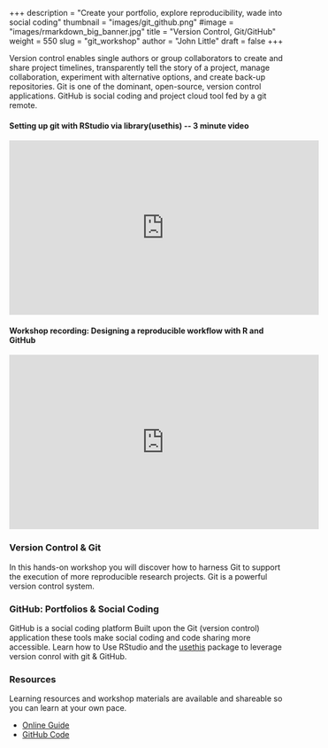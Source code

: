 +++
description = "Create your portfolio, explore reproducibility, wade into social coding"
thumbnail = "images/git_github.png"
#image = "images/rmarkdown_big_banner.jpg"
title = "Version Control, Git/GitHub"
weight = 550
slug = "git_workshop"
author = "John Little"
draft = false
+++

Version control enables single authors or group collaborators to create and share project timelines, transparently tell the story of a project, manage collaboration, experiment with alternative options, and create back-up repositories.  Git is one of the dominant, open-source, version control applications. GitHub is social coding and project cloud tool fed by a git remote.

#### Setting up git with RStudio via library(usethis) -- 3 minute video

<iframe width="560" height="315" src="https://www.youtube.com/embed/r5_v5f6128M" title="YouTube video player" frameborder="0" allow="accelerometer; autoplay; clipboard-write; encrypted-media; gyroscope; picture-in-picture" allowfullscreen></iframe>

#### Workshop recording:  Designing a reproducible workflow with R and GitHub

<iframe width="560" height="315" src="https://warpwire.duke.edu/w/t0oFAA/" frameborder="0" scrolling="0" allow="autoplay; encrypted-media; fullscreen;  picture-in-picture;" allowfullscreen></iframe>

<!-- **Past workshops have focused on using RStudio**, which happens to be an excellent git client.  This time, we'll be more general.  We will discuss RStudio but focus mostly on git and GitHub. -->
	
### Version Control & Git

In this hands-on workshop you will discover how to harness Git to support the execution of more reproducible research projects. Git is a powerful version control system.  

### GitHub: Portfolios & Social Coding

GitHub is a social coding platform<!-- which enable collaboration.-->  Built upon the Git (version control) application these tools make social coding and code sharing more accessible.  Learn how to <!-- create branches, create remote repositories--> Use RStudio and the [usethis](https://usethis.r-lib.org/) package to leverage version conrol with git & GitHub. <!-- /GitLab interface for simpler reverts, and collaborate with others.-->  

<!-- 

<a href="https://duke.libcal.com/event/7301907" class="button">Register:<br>
Designing a Reproducible workflow with R and GitHub<br>
Feb 17. 2021</a>

 -->

### Resources 

Learning resources and workshop materials are available and shareable so you can learn at your own pace. 

- [Online Guide](https://git-rfun.library.duke.edu/)
- [GitHub Code](https://github.com/data-and-visualization/git-tutorial)


